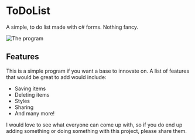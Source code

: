 # ToDoList
A simple, to do list made with c# forms. Nothing fancy.

![The program](https://i.imgur.com/n2hAMyD.png)

## Features
This is a simple program if you want a base to innovate on. A list of features that would be great to add would include:

- Saving items
- Deleting items
- Styles
- Sharing
- And many more!

I would love to see what everyone can come up with, so if you do end up adding something or doing something with this project, please share them.
